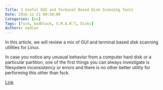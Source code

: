 ```yaml
---
Title: 3 Useful GUI and Terminal Based Disk Scanning Tools
Date: 2016-12-21 09:58:00
Categories: [os]
Tags: [fsck, badblock, S.M.A.R.T, Disks]
Authors: sedlav
---
```


In this article, we will review a mix of GUI and terminal based disk scanning utilities for Linux.

In case you notice any unusual behavior from a computer hard disk or a particular partition, one of the first things you can always investigate is filesystem inconsistency or errors and there is no other better utility for performing this other than fsck.

[Link](http://www.tecmint.com/linux-disk-scanning-tools/)
